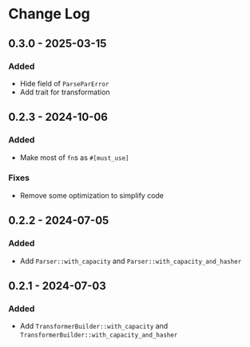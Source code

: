 # Change Log

## 0.3.0 - 2025-03-15

### Added

- Hide field of `ParseParError`
- Add trait for transformation

## 0.2.3 - 2024-10-06

### Added

- Make most of `fn`s as `#[must_use]`

### Fixes

- Remove some optimization to simplify code

## 0.2.2 - 2024-07-05

### Added

- Add `Parser::with_capacity` and `Parser::with_capacity_and_hasher`

## 0.2.1 - 2024-07-03

### Added

- Add `TransformerBuilder::with_capacity` and `TransformerBuilder::with_capacity_and_hasher`
